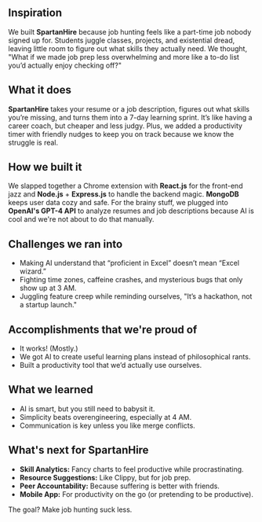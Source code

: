 ## Inspiration

We built **SpartanHire** because job hunting feels like a part-time job nobody signed up for. Students juggle classes, projects, and existential dread, leaving little room to figure out what skills they actually need. We thought, "What if we made job prep less overwhelming and more like a to-do list you’d actually enjoy checking off?"

## What it does

**SpartanHire** takes your resume or a job description, figures out what skills you’re missing, and turns them into a 7-day learning sprint. It’s like having a career coach, but cheaper and less judgy. Plus, we added a productivity timer with friendly nudges to keep you on track because we know the struggle is real.

## How we built it

We slapped together a Chrome extension with **React.js** for the front-end jazz and **Node.js** + **Express.js** to handle the backend magic. **MongoDB** keeps user data cozy and safe. For the brainy stuff, we plugged into **OpenAI's GPT-4 API** to analyze resumes and job descriptions because AI is cool and we're not about to do that manually.

## Challenges we ran into

- Making AI understand that “proficient in Excel” doesn’t mean “Excel wizard.”
- Fighting time zones, caffeine crashes, and mysterious bugs that only show up at 3 AM.
- Juggling feature creep while reminding ourselves, "It’s a hackathon, not a startup launch."

## Accomplishments that we're proud of

- It works! (Mostly.)
- We got AI to create useful learning plans instead of philosophical rants.
- Built a productivity tool that we’d actually use ourselves.

## What we learned

- AI is smart, but you still need to babysit it.
- Simplicity beats overengineering, especially at 4 AM.
- Communication is key unless you like merge conflicts.

## What's next for SpartanHire

- **Skill Analytics:** Fancy charts to feel productive while procrastinating.
- **Resource Suggestions:** Like Clippy, but for job prep.
- **Peer Accountability:** Because suffering is better with friends.
- **Mobile App:** For productivity on the go (or pretending to be productive).

The goal? Make job hunting suck less.

